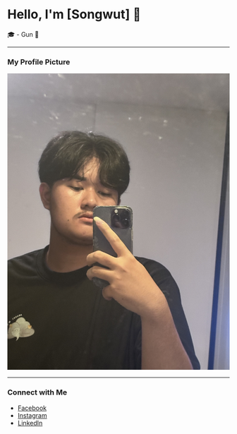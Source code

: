 # Hello, I'm [Songwut] 👋

🎓 - Gun 🥇

---

### My Profile Picture
![Your Image](picture.jpg)

---

### Connect with Me
- [Facebook](https://www.facebook.com)
- [Instagram](https://www.instagram.com)
- [LinkedIn](https://www.linkedin.com)

